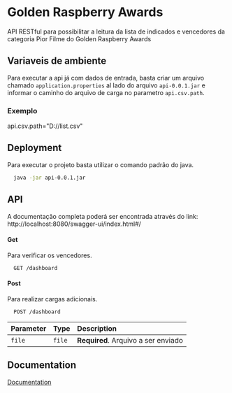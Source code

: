 
# Golden Raspberry Awards

API RESTful para possibilitar a leitura da lista de indicados e vencedores
da categoria Pior Filme do Golden Raspberry Awards




## Variaveis de ambiente

Para executar a api já com dados de entrada, basta criar um arquivo chamado  `application.properties` al lado do arquivo `api-0.0.1.jar` e informar o caminho do arquivo de carga no parametro `api.csv.path`. 

### Exemplo
api.csv.path="D://list.csv"






## Deployment

Para executar o projeto basta utilizar o comando padrão do java.

```bash
  java -jar api-0.0.1.jar
```


## API
   A documentação completa poderá ser encontrada através do link: http://localhost:8080/swagger-ui/index.html#/

#### Get
 Para verificar os vencedores.

```http
  GET /dashboard
```

#### Post
Para realizar cargas adicionais.

```http
  POST /dashboard
```

| Parameter | Type     | Description                       |
| :-------- | :------- | :-------------------------------- |
| `file`      | `file` | **Required**. Arquivo a ser enviado |



## Documentation

[Documentation](http://localhost:8080/swagger-ui/index.html#/)


